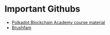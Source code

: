 # Important Githubs

- [Polkadot Blockchain Academy course material](https://polkadot-blockchain-academy.github.io/pba-book/)
- [Brushfam](https://github.com/Brushfam)
